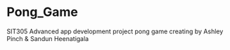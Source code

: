 # Pong_Game
SIT305 Advanced app development project pong game creating by Ashley Pinch &amp; Sandun Heenatigala
